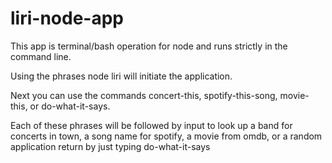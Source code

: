 # liri-node-app

This app is terminal/bash operation for node and runs strictly in the command line.

Using the phrases node liri will initiate the application.

Next you can use the commands concert-this, spotify-this-song, movie-this, or do-what-it-says.

Each of these phrases will be followed by input to look up a band for concerts in town, a song name for spotify, a movie from omdb, or a random 
application return by just typing do-what-it-says

